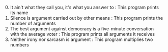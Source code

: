 0. It ain't what they call you, it's what you answer to : This program prints its name 
1. Silence is argument carried out by other means : This program prints the number of arguments
2. The best argument against democracy is a five-minute conversation with the average voter : This program prints all arguments it receives
3. Neither irony nor sarcasm is argument : This program multiplies two numbers 

